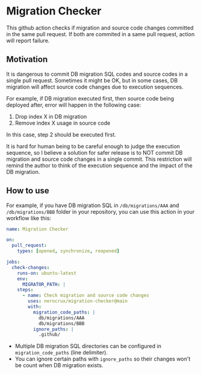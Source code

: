 # Migration Checker

This github action checks if migration and source code changes committed in the same pull request.
If both are commited in a same pull request, action will report failure.

## Motivation

It is dangerous to commit DB migration SQL codes and source codes in a single pull request.
Sometimes it might be OK, but in some cases, DB migration will affect source code changes due to execution sequences.

For example, if DB migration executed first, then source code being deployed after, error will happen in the following case:
1. Drop index X in DB migration
2. Remove index X usage in source code

In this case, step 2 should be executed first.

It is hard for human being to be careful enough to judge the execution sequence, so I believe a solution for safer release is to NOT commit DB migration and source code changes in a single commit.
This restriction will remind the author to think of the execution sequence and the impact of the DB migration.

## How to use

For example, if you have DB migration SQL in `/db/migrations/AAA` and `/db/migrations/BBB` folder in your repository, you can use this action in your workflow like this:

```yaml
name: Migration Checker

on:
  pull_request:
    types: [opened, synchronize, reopened]

jobs:
  check-changes:
    runs-on: ubuntu-latest
    env:
      MIGRATOR_PATH: |
    steps:
      - name: Check migration and source code changes
        uses: nerocrux/migration-checker@main
        with:
          migration_code_paths: |
            db/migrations/AAA
            db/migrations/BBB
          ignore_paths: |
            .github/
```

- Multiple DB migration SQL directories can be configured in `migration_code_paths` (line delimiter).
- You can ignore certain paths with `ignore_paths` so their changes won't be count when DB migration exists.

